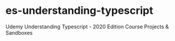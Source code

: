 # es-understanding-typescript
Udemy Understanding Typescript - 2020 Edition Course Projects &amp; Sandboxes
